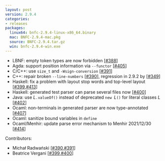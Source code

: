 ```yaml
---
layout: post
version: 2.9.4
categories:
- releases
packages:
  linux64: bnfc-2.9.4-linux-x86_64.binary
  mac: BNFC-2.9.4-mac.pkg
  source: BNFC-2.9.4.tar.gz
  win: bnfc-2.9.4-win.exe
---
```


* LBNF: empty token types are now forbidden [[#388](https://github.com/BNFC/bnfc/issues/388)]
* Agda: support position information via `--functor` [[#405](https://github.com/BNFC/bnfc/issues/405)]
* C/C++: use `size_t` and `-Wsign-conversion` [[#391](https://github.com/BNFC/bnfc/issues/391)]
* C++: repair broken `--line-numbers` [[#390](https://github.com/BNFC/bnfc/issues/390)], regression in 2.9.2 by [[#349](https://github.com/BNFC/bnfc/issues/349)]
* Haskell: fix a problem with layout stop words and top-level layout [[#399](https://github.com/BNFC/bnfc/issues/399),[#413](https://github.com/BNFC/bnfc/issues/413)]
* Haskell: generated test parser can parse several files now [[#400](https://github.com/BNFC/bnfc/issues/400)]
* Java: use _L_`.valueOf()` instead of deprecated `new `_L_`()` for literal classes _L_ [[#402](https://github.com/BNFC/bnfc/issues/402)]
* Ocaml: non-terminals in generated parser are now type-annotated [[#407](https://github.com/BNFC/bnfc/issues/407)]
* Ocaml: sanitize bound variables in `define`
* Ocaml/Menhir: update parse error mechanism to Menhir 2021/12/30 [[#414](https://github.com/BNFC/bnfc/issues/414)]

Contributors:
* Michał Radwański [[#390](https://github.com/BNFC/bnfc/issues/390),[#391](https://github.com/BNFC/bnfc/issues/391)]
* Beatrice Vergani [[#399](https://github.com/BNFC/bnfc/issues/399),[#400](https://github.com/BNFC/bnfc/issues/400)]
